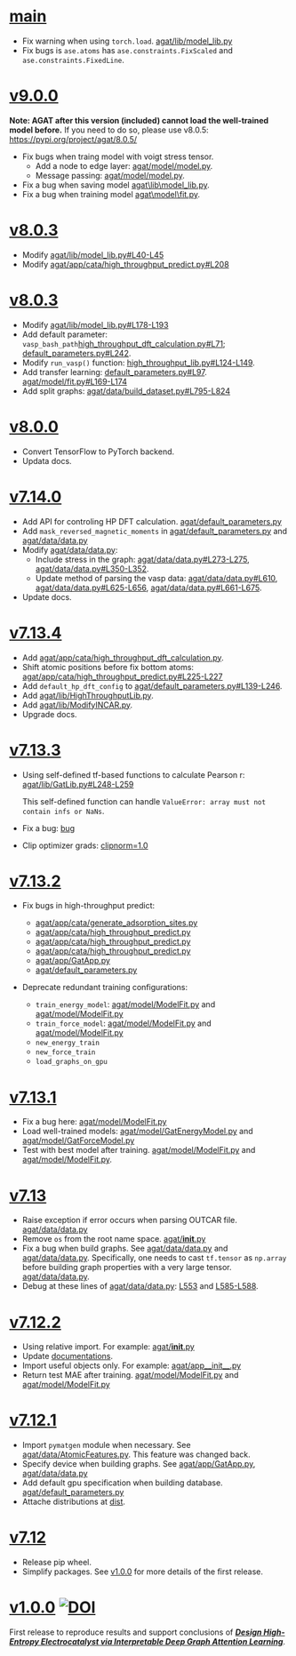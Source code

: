 # [main](https://github.com/jzhang-github/AGAT/tree/main)
- Fix warning when using `torch.load`. [agat/lib/model_lib.py](https://github.com/jzhang-github/AGAT/blob/main/agat/lib/model_lib.py#L42-L44)
- Fix bugs is `ase.atoms` has `ase.constraints.FixScaled` and `ase.constraints.FixedLine`.

# [v9.0.0](https://github.com/jzhang-github/AGAT/tree/v9.0.0)
**Note: AGAT after this version (included) cannot load the well-trained model before.** If you need to do so, please use v8.0.5: https://pypi.org/project/agat/8.0.5/
- Fix bugs when traing model with voigt stress tensor.
    - Add a node to edge layer: [agat/model/model.py](https://github.com/jzhang-github/AGAT/blob/v9.0.0/agat/model/model.py#L137-L138).
    - Message passing: [agat/model/model.py](https://github.com/jzhang-github/AGAT/blob/v9.0.0/agat/model/model.py#L244-L247).
- Fix a bug when saving model [agat\lib\model_lib.py](https://github.com/jzhang-github/AGAT/blob/v9.0.0/agat/lib/model_lib.py#L161).
- Fix a bug when training model [agat\model\fit.py](https://github.com/jzhang-github/AGAT/blob/v9.0.0/agat/model/fit.py#L244-L252).

# [v8.0.3](https://github.com/jzhang-github/AGAT/tree/v8.0.4)
- Modify [agat/lib/model_lib.py#L40-L45](https://github.com/jzhang-github/AGAT/blob/v8.0.4/agat/lib/model_lib.py#L40-L45)
- Modify [agat/app/cata/high_throughput_predict.py#L208](https://github.com/jzhang-github/AGAT/blob/v8.0.4/agat/app/cata/high_throughput_predict.py#L208)

# [v8.0.3](https://github.com/jzhang-github/AGAT/tree/v8.0.3)
- Modify [agat/lib/model_lib.py#L178-L193](https://github.com/jzhang-github/AGAT/blob/v8.0.3/agat/lib/model_lib.py#L178-L193)
- Add default parameter: `vasp_bash_path`[high_throughput_dft_calculation.py#L71](https://github.com/jzhang-github/AGAT/blob/v8.0.3/agat/app/cata/high_throughput_dft_calculation.py#L71); [default_parameters.py#L242](https://github.com/jzhang-github/AGAT/blob/v8.0.3/agat/default_parameters.py#L242).
- Modify `run_vasp()` function: [high_throughput_lib.py#L124-L149](https://github.com/jzhang-github/AGAT/blob/v8.0.3/agat/lib/high_throughput_lib.py#L124-L149).
- Add transfer learning: [default_parameters.py#L97](https://github.com/jzhang-github/AGAT/blob/v8.0.3/agat/default_parameters.py#L97). [agat/model/fit.py#L169-L174](https://github.com/jzhang-github/AGAT/blob/v8.0.3/agat/model/fit.py#L169-L174)
- Add split graphs: [agat/data/build_dataset.py#L795-L824](https://github.com/jzhang-github/AGAT/blob/v8.0.3/agat/data/build_dataset.py#L795-L824)

# [v8.0.0](https://github.com/jzhang-github/AGAT/tree/v8.0.0)
- Convert TensorFlow to PyTorch backend.
- Updata docs.

# [v7.14.0](https://github.com/jzhang-github/AGAT/tree/v7.14.0)
- Add API for controling HP DFT calculation. [agat/default_parameters.py](https://github.com/jzhang-github/AGAT/tree/v7.14.0/agat/default_parameters.py#L246-L251)
- Add `mask_reversed_magnetic_moments` in [agat/default_parameters.py](https://github.com/jzhang-github/AGAT/tree/v7.14.0/agat/default_parameters.py#L58) and [agat/data/data.py](https://github.com/jzhang-github/AGAT/tree/v7.14.0/agat/data/data.py)
- Modify [agat/data/data.py](https://github.com/jzhang-github/AGAT/tree/v7.14.0/agat/data/data.py):
	- Include stress in the graph: [agat/data/data.py#L273-L275](https://github.com/jzhang-github/AGAT/tree/v7.14.0/agat/data/data.py#L273-L275), [agat/data/data.py#L350-L352](https://github.com/jzhang-github/AGAT/tree/v7.14.0/agat/data/data.py#L350-L352).
	- Update method of parsing the vasp data: [agat/data/data.py#L610](https://github.com/jzhang-github/AGAT/tree/v7.14.0/agat/data/data.py#L610), [agat/data/data.py#L625-L656](https://github.com/jzhang-github/AGAT/tree/v7.14.0/agat/data/data.py#L625-L656), [agat/data/data.py#L661-L675](https://github.com/jzhang-github/AGAT/tree/v7.14.0/agat/data/data.py#L661-L675).
- Update docs.

# [v7.13.4](https://github.com/jzhang-github/AGAT/tree/v7.13.4)
- Add [agat/app/cata/high_throughput_dft_calculation.py](https://github.com/jzhang-github/AGAT/tree/v7.13.4/agat/app/cata/high_throughput_dft_calculation.py).
- Shift atomic positions before fix bottom atoms: [agat/app/cata/high_throughput_predict.py#L225-L227](https://github.com/jzhang-github/AGAT/tree/v7.13.4/agat/app/cata/high_throughput_predict.py#L225-L227)
- Add `default_hp_dft_config` to [agat/default_parameters.py#L139-L246](https://github.com/jzhang-github/AGAT/tree/v7.13.4/agat/default_parameters.py#L139-L246).
- Add [agat/lib/HighThroughputLib.py](https://github.com/jzhang-github/AGAT/tree/v7.13.4/agat/lib/HighThroughputLib.py).
- Add [agat/lib/ModifyINCAR.py](https://github.com/jzhang-github/AGAT/tree/v7.13.4/agat/lib/ModifyINCAR.py).
- Upgrade docs.

# [v7.13.3](https://github.com/jzhang-github/AGAT/tree/v7.13.3)
- Using self-defined tf-based functions to calculate Pearson r: [agat/lib/GatLib.py#L248-L259](https://github.com/jzhang-github/AGAT/tree/v7.13.3/agat/lib/GatLib.py#L248-L259)

  This self-defined function can handle `ValueError: array must not contain infs or NaNs`.

- Fix a bug: [bug](https://github.com/jzhang-github/AGAT/tree/v7.13.3/agat/model/ModelFit.py#L280)
- Clip optimizer grads: [clipnorm=1.0](https://github.com/jzhang-github/AGAT/tree/v7.13.3/agat/default_parameters.py#L88-89)

# [v7.13.2](https://github.com/jzhang-github/AGAT/tree/v7.13.2)
- Fix bugs in high-throughput predict:
  - [agat/app/cata/generate_adsorption_sites.py](https://github.com/jzhang-github/AGAT/tree/v7.13.2/agat/app/cata/generate_adsorption_sites.py#L218)
  - [agat/app/cata/high_throughput_predict.py](https://github.com/jzhang-github/AGAT/tree/v7.13.2/agat/app/cata/high_throughput_predict.py#L207)
  - [agat/app/cata/high_throughput_predict.py](https://github.com/jzhang-github/AGAT/tree/v7.13.2/agat/app/cata/high_throughput_predict.py#L250)
  - [agat/app/cata/high_throughput_predict.py](https://github.com/jzhang-github/AGAT/tree/v7.13.2/agat/app/cata/high_throughput_predict.py#L291)
  - [agat/app/GatApp.py](https://github.com/jzhang-github/AGAT/tree/v7.13.2ain/agat/app/GatApp.py#L69-L70)
  - [agat/default_parameters.py](https://github.com/jzhang-github/AGAT/tree/v7.13.2/agat/default_parameters.py#L133)

- Deprecate redundant training configurations:
	- `train_energy_model`: [agat/model/ModelFit.py](https://github.com/jzhang-github/AGAT/tree/v7.13.2/agat/model/ModelFit.py#L96)  and [agat/model/ModelFit.py](https://github.com/jzhang-github/AGAT/tree/v7.13.2/agat/model/ModelFit.py#L198)
	- `train_force_model`: [agat/model/ModelFit.py](https://github.com/jzhang-github/AGAT/tree/v7.13.2/agat/model/ModelFit.py#L274) and [agat/model/ModelFit.py](https://github.com/jzhang-github/AGAT/tree/v7.13.2/agat/model/ModelFit.py#L398)
	- `new_energy_train`
	- `new_force_train`
	- `load_graphs_on_gpu`

# [v7.13.1](https://github.com/jzhang-github/AGAT/tree/v7.13.1)
- Fix a bug here: [agat/model/ModelFit.py](https://github.com/jzhang-github/AGAT/tree/v7.13.1/agat/model/ModelFit.py#L243)
- Load well-trained models: [agat/model/GatEnergyModel.py](https://github.com/jzhang-github/AGAT/tree/v7.13.1/agat/model/GatEnergyModel.py#L154-L197) and [agat/model/GatForceModel.py](https://github.com/jzhang-github/AGAT/tree/v7.13.1/agat/model/GatForceModel.py#L201-L246)
- Test with best model after training. [agat/model/ModelFit.py](https://github.com/jzhang-github/AGAT/tree/v7.13.1/agat/model/ModelFit.py#L222) and [agat/model/ModelFit.py](https://github.com/jzhang-github/AGAT/tree/v7.13.1/agat/model/ModelFit.py#L422).

# [v7.13](https://github.com/jzhang-github/AGAT/tree/v7.13)
- Raise exception if error occurs when parsing OUTCAR file. [agat/data/data.py](https://github.com/jzhang-github/AGAT/tree/v7.13/agat/data/data.py#L595-L599)
- Remove `os` from the root name space. [agat/__init__.py](https://github.com/jzhang-github/AGAT/tree/v7.13/agat/__init__.py#L18)
- Fix a bug when build graphs. See [agat/data/data.py](https://github.com/jzhang-github/AGAT/tree/v7.13/agat/data/data.py#L400-L411) and [agat/data/data.py](https://github.com/jzhang-github/AGAT/tree/v7.13/agat/data/data.py#L444-L452). Specifically, one needs to cast `tf.tensor` as `np.array` before building graph properties with a very large tensor. [agat/data/data.py](https://github.com/jzhang-github/AGAT/tree/v7.13/agat/data/data.py#L408-L409).
- Debug at these lines of [agat/data/data.py](https://github.com/jzhang-github/AGAT/tree/v7.13/agat/data/data.py): [L553](https://github.com/jzhang-github/AGAT/tree/v7.13/agat/data/data.py#L553) and [L585-L588](https://github.com/jzhang-github/AGAT/tree/v7.13/agat/data/data.py#L585-L588).


# [v7.12.2](https://github.com/jzhang-github/AGAT/tree/v7.12.2)
- Using relative import. For example: [agat/__init__.py](https://github.com/jzhang-github/AGAT/tree/v7.12.2/agat/__init__.py#L14-L16)
- Update [documentations](https://jzhang-github.github.io/AGAT/).
- Import useful objects only. For example: [agat/app__init__.py](https://github.com/jzhang-github/AGAT/tree/v7.12.2/agat/app/__init__.py#L11)
- Return test MAE after training. [agat/model/ModelFit.py](https://github.com/jzhang-github/AGAT/tree/v7.12.2/agat/model/ModelFit.py#L247) and [agat/model/ModelFit.py](https://github.com/jzhang-github/AGAT/tree/v7.12.2/agat/model/ModelFit.py#L442)


# [v7.12.1](https://github.com/jzhang-github/AGAT/tree/v7.12.1)
- Import `pymatgen` module when necessary. See [agat/data/AtomicFeatures.py](https://github.com/jzhang-github/AGAT/tree/v7.12.1/agat/data/AtomicFeatures.py#L11). This feature was changed back.
- Specify device when building graphs. See [agat/app/GatApp.py](https://github.com/jzhang-github/AGAT/tree/v7.12.1/agat/app/GatApp.py#L69), [agat/data/data.py](https://github.com/jzhang-github/AGAT/tree/v7.12.1/agat/data/data.py#L79-L83)
- Add default gpu specification when building database. [agat/default_parameters.py](https://github.com/jzhang-github/AGAT/tree/v7.12.1/agat/default_parameters.py#L60)
- Attache distributions at [dist](https://github.com/jzhang-github/AGAT/tree/v7.12.1/dist).


# [v7.12](https://github.com/jzhang-github/AGAT/tree/v7.12)

- Release pip wheel.
- Simplify packages. See [v1.0.0](https://github.com/jzhang-github/AGAT/tree/v1.0.0) for more details of the first release.

# [v1.0.0](https://github.com/jzhang-github/AGAT/tree/v1.0.0) [![DOI](https://zenodo.org/badge/545430295.svg)](https://zenodo.org/badge/latestdoi/545430295)

First release to reproduce results and support conclusions of [***Design High-Entropy Electrocatalyst via Interpretable Deep Graph Attention Learning***](https://doi.org/10.1016/j.joule.2023.06.003).

